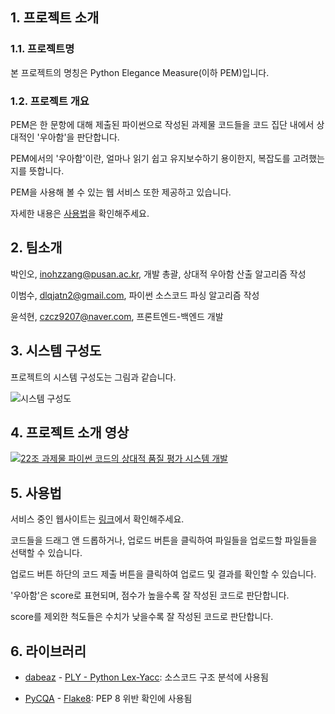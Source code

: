 ## 1. 프로젝트 소개
### 1.1. 프로젝트명

본 프로젝트의 명칭은 Python Elegance Measure(이하 PEM)입니다.

### 1.2. 프로젝트 개요

PEM은 한 문항에 대해 제출된 파이썬으로 작성된 과제물 코드들을 코드 집단 내에서 상대적인 '우아함'을 판단합니다.

PEM에서의 '우아함'이란, 얼마나 읽기 쉽고 유지보수하기 용이한지, 복잡도를 고려했는지를 뜻합니다.

PEM을 사용해 볼 수 있는 웹 서비스 또한 제공하고 있습니다.

자세한 내용은 [사용법](https://github.com/ParkInoh/Capstone-2022-1-22/blob/main/README.md#5-%EC%82%AC%EC%9A%A9%EB%B2%95)을 확인해주세요.

## 2. 팀소개

박인오, inohzzang@pusan.ac.kr, 개발 총괄, 상대적 우아함 산출 알고리즘 작성

이범수, dlqjatn2@gmail.com, 파이썬 소스코드 파싱 알고리즘 작성

윤석현, czcz9207@naver.com, 프론트엔드-백엔드 개발

## 3. 시스템 구성도

프로젝트의 시스템 구성도는 그림과 같습니다.

![시스템 구성도](https://user-images.githubusercontent.com/37135287/195737936-93679299-aa98-413a-8e7c-3a1aa5828ba9.png)

## 4. 프로젝트 소개 영상

[![22조 과제물 파이썬 코드의 상대적 품질 평가 시스템 개발](http://img.youtube.com/vi/mZNHMVqiOJk/0.jpg)](https://www.youtube.com/watch?v=mZNHMVqiOJk)

## 5. 사용법

서비스 중인 웹사이트는 [링크](https://pythonelegance.herokuapp.com/)에서 확인해주세요.

코드들을 드래그 앤 드롭하거나, 업로드 버튼을 클릭하여 파일들을 업로드할 파일들을 선택할 수 있습니다.

업로드 버튼 하단의 코드 제출 버튼을 클릭하여 업로드 및 결과를 확인할 수 있습니다.

'우아함'은 score로 표현되며, 점수가 높을수록 잘 작성된 코드로 판단합니다.

score를 제외한 척도들은 수치가 낮을수록 잘 작성된 코드로 판단합니다.

## 6. 라이브러리

* [dabeaz](https://github.com/dabeaz) - [PLY - Python Lex-Yacc](https://github.com/dabeaz/ply): 소스코드 구조 분석에 사용됨

* [PyCQA](https://github.com/PyCQA) - [Flake8](https://github.com/PyCQA/flake8): PEP 8 위반 확인에 사용됨
